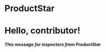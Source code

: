 # ProductStar

<h1> Hello, contributor! </h1>
  <h5> This message for inspectors from ProductStar </h5>
